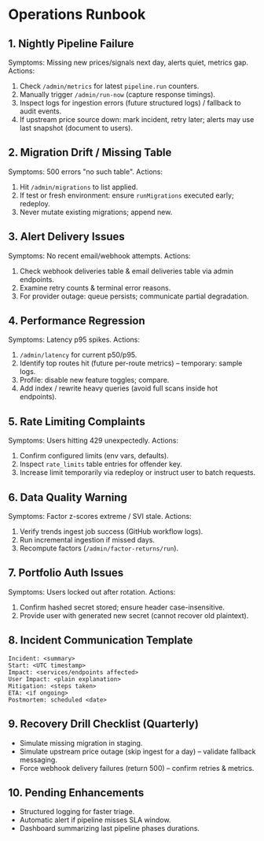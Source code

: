 # Operations Runbook

## 1. Nightly Pipeline Failure
Symptoms: Missing new prices/signals next day, alerts quiet, metrics gap.
Actions:
1. Check `/admin/metrics` for latest `pipeline.run` counters.
2. Manually trigger `/admin/run-now` (capture response timings).
3. Inspect logs for ingestion errors (future structured logs) / fallback to audit events.
4. If upstream price source down: mark incident, retry later; alerts may use last snapshot (document to users).

## 2. Migration Drift / Missing Table
Symptoms: 500 errors "no such table".
Actions:
1. Hit `/admin/migrations` to list applied.
2. If test or fresh environment: ensure `runMigrations` executed early; redeploy.
3. Never mutate existing migrations; append new.

## 3. Alert Delivery Issues
Symptoms: No recent email/webhook attempts.
Actions:
1. Check webhook deliveries table & email deliveries table via admin endpoints.
2. Examine retry counts & terminal error reasons.
3. For provider outage: queue persists; communicate partial degradation.

## 4. Performance Regression
Symptoms: Latency p95 spikes.
Actions:
1. `/admin/latency` for current p50/p95.
2. Identify top routes hit (future per-route metrics) – temporary: sample logs.
3. Profile: disable new feature toggles; compare.
4. Add index / rewrite heavy queries (avoid full scans inside hot endpoints).

## 5. Rate Limiting Complaints
Symptoms: Users hitting 429 unexpectedly.
Actions:
1. Confirm configured limits (env vars, defaults).
2. Inspect `rate_limits` table entries for offender key.
3. Increase limit temporarily via redeploy or instruct user to batch requests.

## 6. Data Quality Warning
Symptoms: Factor z-scores extreme / SVI stale.
Actions:
1. Verify trends ingest job success (GitHub workflow logs).
2. Run incremental ingestion if missed days.
3. Recompute factors (`/admin/factor-returns/run`).

## 7. Portfolio Auth Issues
Symptoms: Users locked out after rotation.
Actions:
1. Confirm hashed secret stored; ensure header case-insensitive.
2. Provide user with generated new secret (cannot recover old plaintext).

## 8. Incident Communication Template
```
Incident: <summary>
Start: <UTC timestamp>
Impact: <services/endpoints affected>
User Impact: <plain explanation>
Mitigation: <steps taken>
ETA: <if ongoing>
Postmortem: scheduled <date>
```

## 9. Recovery Drill Checklist (Quarterly)
- Simulate missing migration in staging.
- Simulate upstream price outage (skip ingest for a day) – validate fallback messaging.
- Force webhook delivery failures (return 500) – confirm retries & metrics.

## 10. Pending Enhancements
- Structured logging for faster triage.
- Automatic alert if pipeline misses SLA window.
- Dashboard summarizing last pipeline phases durations.
